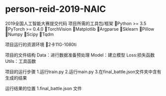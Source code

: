 # person-reid-2019-NAIC
2019全国人工智能大赛提交代码
项目所需的工具包/框架
Python >= 3.5
PyTorch >= 0.4.0
TorchVision
Matplotlib
Argparse
Sklearn
Pillow
Numpy
Scipy
Tqdm

项目运行的资源环境
2卡11G-1080ti



项目的文件结构
Data：进行数据准备预处理
Model：建立模型
Loss:损失函数
Utils：工具函数

项目的运行步骤
1.运行train.py
2.运行main.py
3.在final_battle.json文件夹中含有生成的结果

运行结果的位置
1.final_battle.json 文件
